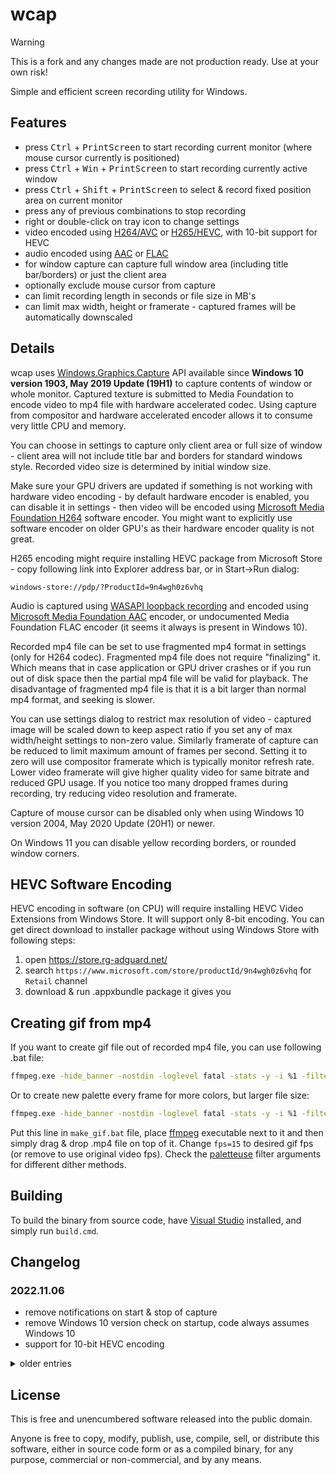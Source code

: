 # wcap

> [!WARNING]
> This is a fork and any changes made are not production ready. Use at your own risk!

Simple and efficient screen recording utility for Windows.

## Features

<!-- markdownlint-disable MD033 -->

- press <kbd>Ctrl</kbd> + <kbd>PrintScreen</kbd> to start recording current monitor (where mouse cursor currently is positioned)
- press <kbd>Ctrl</kbd> + <kbd>Win</kbd> + <kbd>PrintScreen</kbd> to start recording currently active window
- press <kbd>Ctrl</kbd> + <kbd>Shift</kbd> + <kbd>PrintScreen</kbd> to select & record fixed position area on current monitor
- press any of previous combinations to stop recording
- right or double-click on tray icon to change settings
- video encoded using [H264/AVC][] or [H265/HEVC][], with 10-bit support for HEVC
- audio encoded using [AAC][] or [FLAC][]
- for window capture can capture full window area (including title bar/borders) or just the client area
- optionally exclude mouse cursor from capture
- can limit recording length in seconds or file size in MB's
- can limit max width, height or framerate - captured frames will be automatically downscaled

## Details

wcap uses [Windows.Graphics.Capture][wgc] API available since **Windows 10 version 1903, May 2019 Update (19H1)** to capture
contents of window or whole monitor. Captured texture is submitted to Media Foundation to encode video to mp4 file with
hardware accelerated codec. Using capture from compositor and hardware accelerated encoder allows it to consume very
little CPU and memory.

You can choose in settings to capture only client area or full size of window - client area will not include title bar and
borders for standard windows style. Recorded video size is determined by initial window size.

Make sure your GPU drivers are updated if something is not working with hardware video encoding - by default hardware encoder
is enabled, you can disable it in settings - then video will be encoded using [Microsoft Media Foundation H264][MSMFH264]
software encoder. You might want to explicitly use software encoder on older GPU's as their hardware encoder quality is not great.

H265 encoding might require installing HEVC package from Microsoft Store - copy following link into Explorer address bar,
or in Start->Run dialog:

```plaintext
windows-store://pdp/?ProductId=9n4wgh0z6vhq
```

Audio is captured using [WASAPI loopback recording][] and encoded using [Microsoft Media Foundation AAC][MSMFAAC] encoder, or
undocumented Media Foundation FLAC encoder (it seems it always is present in Windows 10).

Recorded mp4 file can be set to use fragmented mp4 format in settings (only for H264 codec). Fragmented mp4 file does not
require "finalizing" it. Which means that in case application or GPU driver crashes or if you run out of disk space then
the partial mp4 file will be valid for playback. The disadvantage of fragmented mp4 file is that it is a bit larger than
normal mp4 format, and seeking is slower.

You can use settings dialog to restrict max resolution of video - captured image will be scaled down to keep aspect ratio
if you set any of max width/height settings to non-zero value. Similarly framerate of capture can be reduced to limit
maximum amount of frames per second. Setting it to zero will use compositor framerate which is typically monitor refresh
rate. Lower video framerate will give higher quality video for same bitrate and reduced GPU usage. If you notice too many
dropped frames during recording, try reducing video resolution and framerate.

Capture of mouse cursor can be disabled only when using Windows 10 version 2004, May 2020 Update (20H1) or newer.

On Windows 11 you can disable yellow recording borders, or rounded window corners.

## HEVC Software Encoding

HEVC encoding in software (on CPU) will require installing HEVC Video Extensions from Windows Store. It will support only
8-bit encoding. You can get direct download to installer package without using Windows Store with following steps:

1) open <https://store.rg-adguard.net/>
2) search `https://www.microsoft.com/store/productId/9n4wgh0z6vhq` for `Retail` channel
3) download & run .appxbundle package it gives you

## Creating gif from mp4

If you want to create gif file out of recorded mp4 file, you can use following .bat file:

```bash
ffmpeg.exe -hide_banner -nostdin -loglevel fatal -stats -y -i %1 -filter_complex "[0]fps=15,split[v0][v1];[v0]palettegen=stats_mode=full[p];[v1][p]paletteuse" %~n1.gif
```

Or to create new palette every frame for more colors, but larger file size:

```bash
ffmpeg.exe -hide_banner -nostdin -loglevel fatal -stats -y -i %1 -filter_complex "[0]fps=15,split[v0][v1];[v0]palettegen=stats_mode=single[p];[v1][p]paletteuse=new=1" %~n1.gif
```

Put this line in `make_gif.bat` file, place [ffmpeg][] executable next to it and then simply drag & drop .mp4 file on top of it.
Change `fps=15` to desired gif fps (or remove to use original video fps). Check the [paletteuse][] filter arguments for
different dither methods.

## Building

To build the binary from source code, have [Visual Studio][VS] installed, and simply run `build.cmd`.

## Changelog

### 2022.11.06

- remove notifications on start & stop of capture
- remove Windows 10 version check on startup, code always assumes Windows 10
- support for 10-bit HEVC encoding

<details><summary>older entries</summary>
<p>

### 2021.12.21

- allow to choose integrated vs discrete GPU to use for encoding
- keep proper encoded video stream time when no new frames are captured

### 2021.12.18

- fixed wrong audio timestamps when encoding audio
- fixed wrong d3d11 calls to copy texture when size is odd
- fixed hanging when encoding audio & video with too many dropped frames

### 2021.12.08

- fixed compute shaders to work on older D3D11 hardware

### 2021.12.05

- allow to selected limited vs full range for YUV conversion

### 2021.12.04

- improved resizing and YUV conversion quality
- improved performance for drawing background for rectangle selection
- fix crash when child window is in foreground for window capture

### 2021.10.17

- allow to configure keyboad shortcuts

### 2021.10.04

- option to encode video with HEVC codec
- option to encode audio with FLAC codec
- allow limit file length or size
- allow to choose output folder location
- customize audio codec channels & samplerate

### 2021.09.25

- allow to capture fixed position rectangle area on screen
- prevent config dialog to be open multiple times

### 2021.09.20

- added WASAPI loopback recording
- audio is encoded using AAC codec
- fix crash when capturing toolbar window

### 2021.09.19

- initial release

</p>
</details>

## License

This is free and unencumbered software released into the public domain.

Anyone is free to copy, modify, publish, use, compile, sell, or distribute this software, either in source code form or as
a compiled binary, for any purpose, commercial or non-commercial, and by any means.

[wgc]: https://blogs.windows.com/windowsdeveloper/2019/09/16/new-ways-to-do-screen-capture/
[MSMFH264]: https://docs.microsoft.com/en-us/windows/win32/medfound/h-264-video-encoder
[VS]: https://visualstudio.microsoft.com/vs/
[WASAPI loopback recording]: https://docs.microsoft.com/en-us/windows/win32/coreaudio/loopback-recording
[MSMFAAC]: https://docs.microsoft.com/en-us/windows/win32/medfound/aac-encoder
[ffmpeg]: https://ffmpeg.org/
[paletteuse]: https://ffmpeg.org/ffmpeg-filters.html#paletteuse
[H264/AVC]: https://en.wikipedia.org/wiki/Advanced_Video_Coding
[H265/HEVC]: https://en.wikipedia.org/wiki/High_Efficiency_Video_Coding
[AAC]: https://en.wikipedia.org/wiki/Advanced_Audio_Coding
[FLAC]: https://en.wikipedia.org/wiki/FLAC

